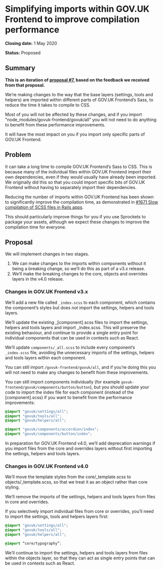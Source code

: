 # Simplifying imports within GOV.UK Frontend to improve compilation performance

**Closing date:** 1 May 2020

**Status:** Proposed

## Summary

**This is an iteration of [proposal #7](https://github.com/alphagov/govuk-design-system-architecture/pull/21), based on the feedback we received from that proposal.**

We’re making changes to the way that the base layers (settings, tools and helpers) are imported within different parts of GOV.UK Frontend’s Sass, to reduce the time it takes to compile to CSS.

Most of you will not be affected by these changes, and if you import "node_modules/govuk-frontend/govuk/all" you will not need to do anything to benefit from these performance improvements.

It will have the most impact on you if you import only specific parts of GOV.UK Frontend.

## Problem

It can take a long time to compile GOV.UK Frontend’s Sass to CSS. This is because many of the individual files within GOV.UK Frontend import their own dependencies, even if they would usually have already been imported. We originally did this so that you could import specific bits of GOV.UK Frontend without having to separately import their dependencies.

Reducing the number of imports within GOV.UK Frontend has been shown to significantly improve the compilation time, as demonstrated in [#1671 Slow compilation of SCSS files in Rails apps](https://github.com/alphagov/govuk-frontend/issues/1671).

This should particularly improve things for you if you use Sprockets to package your assets, although we expect these changes to improve the compilation time for everyone.

## Proposal

We will implement changes in two stages.

1. We can make changes to the imports within components without it being a breaking change, so we’ll do this as part of a v3.x release.
2. We’ll make the breaking changes to the core, objects and overrides layers in the v4.0 release.

### Changes in GOV.UK Frontend v3.x

We’ll add a new file called `_index.scss` to each component, which contains the component’s styles but does not import the settings, helpers and tools layers.

We’ll update the existing _[component].scss files to import the settings, helpers and tools layers and import _index.scss. This will preserve the existing behaviour, and continue to provide a single entry point for individual components that can be used in contexts such as React.

We’ll update  `components/_all.scss` to include every component’s `_index.scss` file, avoiding the unnecessary imports of the settings, helpers and tools layers within each component.

You can still import `/govuk-frontend/govuk/all`, and if you’re doing this you will not need to make any changes to benefit from these improvements.

You can still import components individually (for example `govuk-frontend/govuk/components/button/button`), but you should update your code to import the index file for each component (instead of the [component].scss) if you want to benefit from the performance improvements:

```scss
@import "govuk/settings/all";
@import "govuk/tools/all";
@import "govuk/helpers/all";

@import "govuk/components/accordion/index";
@import "govuk/components/button/index";
```

In preparation for GOV.UK Frontend v4.0, we’ll add deprecation warnings if you import files from the core and overrides layers without first importing the settings, helpers and tools layers. 

### Changes in GOV.UK Frontend v4.0

We’ll move the template styles from the core/_template.scss to objects/_template.scss, so that we treat it as an object rather than core styling.

We’ll remove the imports of the settings, helpers and tools layers from files in core and overrides. 

If you selectively import individual files from core or overrides, you’ll need to import the settings, tools and helpers layers first:

```scss
@import "govuk/settings/all";
@import "govuk/tools/all";
@import "govuk/helpers/all";

@import “core/typography”;
```

We’ll continue to import the settings, helpers and tools layers from files within the objects layer, so that they can act as single entry points that can be used in contexts such as React.
